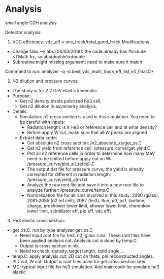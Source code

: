 # Analysis
small angle GDH analysis

Detector analysis:

1. VDC efficiency:
vdc_eff = one_track/total_good_track
Modifications:
- Change fabs --> abs (04/03/2018): the code already has #include <TMath.h>, so abs(double)=double
- Subroutine might missing argument: need to make sure it match

Command to run:
 analyzer -q -d best_vdc_multi_track_eff_list_v4_final.C+


2. N2 dilution and pressure curves:
- The study is for 2.2 GeV elastic kinematic.
- Purpose: 
    - Get n2 density inside polarized he3 cell.
    - Get n2 dilution in asymmetry analysis.
- Details:
   - Simulation: n2 cross section is used in this simulation. You need to be careful with inputs:
     - Radiation length: is it He3 or reference cell and at what density?
     - Before apply W cut, make sure that all W peaks are aligned
   - Extract data code:
     - Get absolute n2 cross section: /n2_absolute_xs/get_xs.C
     - Get n2 yield from reference cell: /pressure_curve/get_yield.C
     - Plot all n2 reference cells in order to determine how many MeV need to be shifted before apply cut on W: /pressure_curve/plot_all_refcell.C
     - The output dat file for pressure curve, the yield is already corrected for different in radiation length: /pressure_curve/yield_atm.txt
     - Analyze the raw root file and save it into a new root file to analyze further: /pressure_curve/temp.C
     - Normalization file for all runs involved in this study: 2080 (glass), 2081-2085 (n2 ref cell), 2087 (he3).
     Run, p0, ps1, livetime, charge, preshower lower limit, shower lower limit, cherenkov lower limit, scintillator eff, pid eff, vdc eff\
     
3. He3 elastic cross section:
- get_xs.C: run by type analyzer get_xs.C
  - Need input root file for he3, n2, glass runs. These root files have been applied analysis cut. Analysis cut is done by temp.C.
  - Output is cross section in nb.
  - Need to check: density, target length, solid angle,...
- temp.C: apply analysis cut: 2D cut on theta, phi reconstructed angles. PID cut, W cut. Output is root files used for get cross section later
- MC: typical input file for he3 simulation. And main code for simulate he3 elastic
